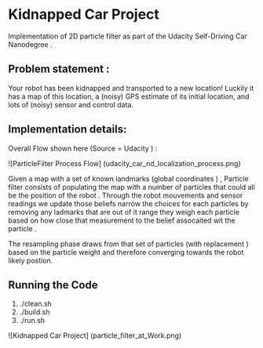 # Kidnapped Car Project 

Implementation of 2D particle filter as part of the Udacity Self-Driving Car Nanodegree .

## Problem statement :

Your robot has been kidnapped and transported to a new location! Luckily it has a map of this location, a (noisy) GPS estimate of its initial location, and lots of (noisy) sensor and control data.


## Implementation details:

Overall Flow shown here (Source = Udacity ) :

![ParticleFilter Process Flow] (udacity_car_nd_localization_process.png)

Given a map with a set of known landmarks (global coordinates ) ,  Particle filter consists of populating the map with a number of particles that could all be the position of the robot .
Through the robot mouvements and sensor readings we update those beliefs narrow the choices for each particles by removing any ladmarks that are out of it range they weigh each particle based on how close that measurement to the belief assocaited wit the particle .

The resampling phase draws from that set of particles (with replacement ) based on the particle weight and therefore converging towards the robot likely postion.



## Running the Code
1. ./clean.sh
2. ./build.sh
3. ./run.sh


![Kidnapped Car Project] (particle_filter_at_Work.png)

